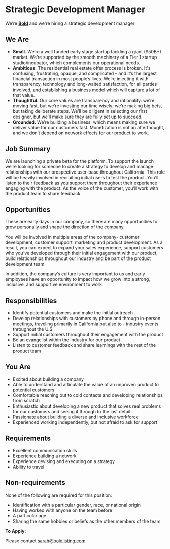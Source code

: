 # Strategic Development Manager

We’re [**Bold**](http://boldlisting.com/) and we're hiring a strategic development manager

## We Are

- **Small.** We’re a well funded early stage startup tackling a giant ($50B+) market. We’re supported by the smooth machinery of a Tier 1 startup studio/incubator, which complements our operational needs.
- **Ambitious.** The residential real estate offer process is broken. It's confusing, frustrating, opaque, and complicated – and it’s the largest financial transaction in most people’s lives. We’re injecting it with transparency, technology and long-waited satisfaction, for all parties involved, and establishing a business model which will capture a lot of that value.
- **Thoughtful.** Our core values are transparency and rationality: we’re moving fast, but we’re investing our time wisely; we’re making big bets, but taking deliberate steps. We’ll be diligent in selecting our first designer, but we’ll make sure they are fully set up to succeed.
- **Grounded.** We’re building a business, which means making sure we deliver value for our customers fast. Monetization is not an afterthought, and we don’t depend on network effects for our product to work.

## Job Summary

We are launching a private beta for the platform. To support the launch we’re looking for someone to create a strategy to develop and manage relationships with our prospective user-base throughout California. This role will be heavily involved in recruiting initial users to test the product. You’ll listen to their feedback as you support them throughout their experience engaging with the product. As the voice of the customer, you’ll work with the product team to share feedback.

## Opportunities

These are early days in our company, so there are many opportunities to grow personally and shape the direction of the company.

You will be involved in multiple areas of the company- customer development, customer support, marketing and product development. As a result, you can expect to expand your sales experience, support customers who you’ve developed through their initial engagement with our product, build relationships throughout our industry and be part of the product development team.

In addition, the company’s culture is very important to us and early employees have an opportunity to impact how we grow into a strong, inclusive, and supportive environment to work.

## Responsibilities
- Identify potential customers and make the initial outreach
- Develop relationships with customers by phone and through in-person meetings, traveling primarily in California but also to - industry events throughout the U.S.
- Support initial customers throughout their engagement with the product
- Be an evangelist within the industry for our product
- Listen to customer feedback and share learnings with the rest of the product team

## You Are
- Excited about building a company
- Able to understand and articulate the value of an unproven product to potential customers
- Comfortable reaching out to cold contacts and developing relationships from scratch
- Enthusiastic about developing a new product that solves real problems for our customers and seeing it through to the last detail
- Passionate about building a diverse and inclusive workforce
- Experienced working independently, but not afraid to ask for support

## Requirements
- Excellent communication skills
- Experience building a network
- Experience devising and executing on a strategy
- Ability to travel

## Non-requirements
None of the following are required for this position:
- Identification with a particular gender, race, or national origin
- Having worked with anyone on the team before
- A particular age
- Sharing the same hobbies or beliefs as the other members of the team


**To Apply:**

Please contact [sarah@boldlisting.com](mailto:sarah@boldlisting.com)
